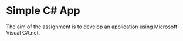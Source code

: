 # Simple C# App
The aim of the assignment is to develop an application using Microsoft Visual C#.net.
